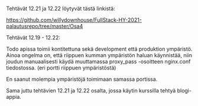 Tehtävät 12.21 ja 12.22 löytyvät tästä linkistä:

https://github.com/willydownhouse/FullStack-HY-2021-palautusrepo/tree/master/Osa4

Tehtävät 12.19 - 12.22:

Todo apissa toimii kontitettuna sekä development että produktion ympäristö. Ainoa ongelma on, että riippuen kumman ympäristön haluan käynnistää, niin joudun manuaalisesti käydä muuttamassa proxy_pass -osoitteen nginx.conf tiedostossa. (eri portti riippuen ympäristöstä)

En saanut molempia ympäristöjä toimimaan samassa portissa.

Sama juttu tehtävien 12.21 ja 12.22 osalta, jossa käytin kurssilla tehtyä blogi-appia.
